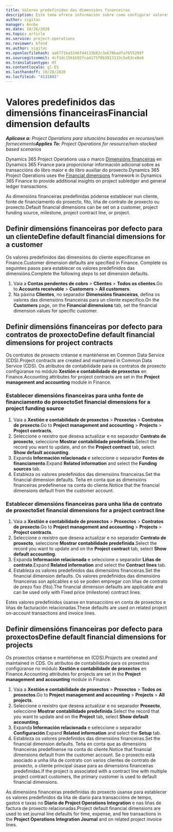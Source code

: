 ```yaml
---
title: Valores predefinidos das dimensións financeiras
description: Este tema ofrece información sobre como configurar valores predefinidos de dimensións financeiras.
author: sigitac
manager: Annbe
ms.date: 10/26/2020
ms.topic: article
ms.service: project-operations
ms.reviewer: kfend
ms.author: sigitac
ms.openlocfilehash: aa6771ba5346fd4133b82c3e670badfa7655299f
ms.sourcegitcommit: 4cf1dc1561b92fca4175f0b3813133c5e63ce8e6
ms.translationtype: HT
ms.contentlocale: gl-ES
ms.lasthandoff: 10/28/2020
ms.locfileid: "4131881"
---
```

# <a name="financial-dimension-defaults"></a><span data-ttu-id="5db22-103">Valores predefinidos das dimensións financeiras</span><span class="sxs-lookup"><span data-stu-id="5db22-103">Financial dimension defaults</span></span>

<span data-ttu-id="5db22-104">_**Aplícase a:** Project Operations para situacións baseadas en recursos/sen fornecemento_</span><span class="sxs-lookup"><span data-stu-id="5db22-104">_**Applies To:** Project Operations for resource/non-stocked based scenarios_</span></span>

<span data-ttu-id="5db22-105">Dynamics 365 Project Operations usa o marco [Dimensións financeiras](https://docs.microsoft.com/dynamics365/finance/general-ledger/financial-dimensions) en Dynamics 365 Finance para proporcionar información adicional sobre as transaccións do libro maior e do libro auxiliar do proxecto.</span><span class="sxs-lookup"><span data-stu-id="5db22-105">Dynamics 365 Project Operations uses the [Financial dimensions](https://docs.microsoft.com/dynamics365/finance/general-ledger/financial-dimensions) framework in Dynamics 365 Finance to provide additional insights on project subledger and general ledger transactions.</span></span>

<span data-ttu-id="5db22-106">As dimensións financeiras predefinidas pódense establecer nun cliente, fonte de financiamento do proxecto, fito, liña de contrato de proxecto ou proxecto.</span><span class="sxs-lookup"><span data-stu-id="5db22-106">Default financial dimensions can be set on a customer, project funding source, milestone, project contract line, or project.</span></span>

## <a name="define-default-financial-dimensions-for-a-customer"></a><span data-ttu-id="5db22-107">Definir dimensións financeiras por defecto para un cliente</span><span class="sxs-lookup"><span data-stu-id="5db22-107">Define default financial dimensions for a customer</span></span>

<span data-ttu-id="5db22-108">Os valores predefinidos das dimensións do cliente especifícanse en Finance.</span><span class="sxs-lookup"><span data-stu-id="5db22-108">Customer dimension defaults are specified in Finance.</span></span> <span data-ttu-id="5db22-109">Complete os seguintes pasos para establecer os valores predefinidos das dimensións.</span><span class="sxs-lookup"><span data-stu-id="5db22-109">Complete the following steps to set dimension defaults.</span></span>

1. <span data-ttu-id="5db22-110">Vaia a **Contas pendentes de cobro** > **Clientes** > **Todos os clientes**.</span><span class="sxs-lookup"><span data-stu-id="5db22-110">Go to **Accounts receivable** > **Customers** > **All customers**.</span></span>
2. <span data-ttu-id="5db22-111">Na páxina **Clientes**, no separador **Dimensións financeiras**, defina os valores das dimensións financeiras para un cliente específico.</span><span class="sxs-lookup"><span data-stu-id="5db22-111">On the **Customers** page, on the **Financial dimensions** tab, set the financial dimension values for specific customer.</span></span>

## <a name="define-default-financial-dimensions-for-project-contracts"></a><span data-ttu-id="5db22-112">Definir dimensións financeiras por defecto para contratos de proxecto</span><span class="sxs-lookup"><span data-stu-id="5db22-112">Define default financial dimensions for project contracts</span></span>

<span data-ttu-id="5db22-113">Os contratos de proxecto créanse e mantéñense en Common Data Service (CDS).</span><span class="sxs-lookup"><span data-stu-id="5db22-113">Project contracts are created and maintained in Common Data Service (CDS).</span></span> <span data-ttu-id="5db22-114">Os atributos de contabilidade para os contratos de proxecto configúranse no módulo **Xestión e contabilidade de proxectos** en Finance.</span><span class="sxs-lookup"><span data-stu-id="5db22-114">Accounting attributes for project contracts are set in the **Project management and accounting** module in Finance.</span></span>

### <a name="set-financial-dimensions-for-a-project-funding-source"></a><span data-ttu-id="5db22-115">Establecer dimensións financeiras para unha fonte de financiamento do proxecto</span><span class="sxs-lookup"><span data-stu-id="5db22-115">Set financial dimensions for a project funding source</span></span>

1. <span data-ttu-id="5db22-116">Vaia a **Xestión e contabilidade de proxectos** > **Proxectos** > **Contratos de proxecto**.</span><span class="sxs-lookup"><span data-stu-id="5db22-116">Go to **Project management and accounting** > **Projects** > **Project contracts**.</span></span>
2. <span data-ttu-id="5db22-117">Seleccione o rexistro que desexa actualizar e no separador **Contrato de proxecto**, seleccione **Mostrar contabilidade predefinida**.</span><span class="sxs-lookup"><span data-stu-id="5db22-117">Select the record you want to update, and on the **Project contract** tab, select **Show default accounting**.</span></span>
3. <span data-ttu-id="5db22-118">Expanda **Información relacionada** e seleccione o separador **Fontes de financiamento**.</span><span class="sxs-lookup"><span data-stu-id="5db22-118">Expand **Related information** and select the **Funding sources** tab.</span></span>
4. <span data-ttu-id="5db22-119">Estableza os valores predefinidos das dimensións financeiras.</span><span class="sxs-lookup"><span data-stu-id="5db22-119">Set the financial dimension defaults.</span></span> <span data-ttu-id="5db22-120">Teña en conta que as dimensións financeiras predefínense na conta do cliente.</span><span class="sxs-lookup"><span data-stu-id="5db22-120">Notice that the financial dimensions default from the customer account.</span></span>

### <a name="set-financial-dimensions-for-a-project-contract-line"></a><span data-ttu-id="5db22-121">Establecer dimensións financeiras para unha liña de contrato de proxecto</span><span class="sxs-lookup"><span data-stu-id="5db22-121">Set financial dimensions for a project contract line</span></span>

1. <span data-ttu-id="5db22-122">Vaia a **Xestión e contabilidade de proxectos** > **Proxectos** > **Contratos de proxecto**.</span><span class="sxs-lookup"><span data-stu-id="5db22-122">Go to **Project management and accounting** > **Projects** > **Project contracts**.</span></span>
2. <span data-ttu-id="5db22-123">Seleccione o rexistro que desexa actualizar e no separador **Contrato de proxecto**, seleccione **Mostrar contabilidade predefinida**.</span><span class="sxs-lookup"><span data-stu-id="5db22-123">Select the record you want to update and on the **Project contract** tab, select **Show default accounting**.</span></span>
3. <span data-ttu-id="5db22-124">Expanda **Información relacionada** e seleccione o separador **Liñas de contrato**.</span><span class="sxs-lookup"><span data-stu-id="5db22-124">Expand **Related information** and select the **Contract lines** tab.</span></span>
4. <span data-ttu-id="5db22-125">Estableza os valores predefinidos das dimensións financeiras.</span><span class="sxs-lookup"><span data-stu-id="5db22-125">Set the financial dimension defaults.</span></span> <span data-ttu-id="5db22-126">Os valores predefinidos das dimensións financeiras son aplicables e só se poden empregar con liñas de contrato de prezo fixo (fito).</span><span class="sxs-lookup"><span data-stu-id="5db22-126">The financial dimension defaults are applicable and can be used only with Fixed price (milestone) contract lines.</span></span>

<span data-ttu-id="5db22-127">Estes valores predefinidos úsanse en transaccións en conta de proxectos e liñas de facturación relacionadas.</span><span class="sxs-lookup"><span data-stu-id="5db22-127">These defaults are used on related project on-account transactions and invoice lines.</span></span>

## <a name="define-default-financial-dimensions-for-projects"></a><span data-ttu-id="5db22-128">Definir dimensións financeiras por defecto para proxectos</span><span class="sxs-lookup"><span data-stu-id="5db22-128">Define default financial dimensions for projects</span></span>

<span data-ttu-id="5db22-129">Os proxectos créanse e mantéñense en (CDS).</span><span class="sxs-lookup"><span data-stu-id="5db22-129">Projects are created and maintained in CDS.</span></span> <span data-ttu-id="5db22-130">Os atributos de contabilidade para os proxectos configúranse no módulo **Xestión e contabilidade de proxectos** en Finance.</span><span class="sxs-lookup"><span data-stu-id="5db22-130">Accounting attributes for projects are set in the **Project management and accounting** module in Finance.</span></span>

1. <span data-ttu-id="5db22-131">Vaia a **Xestión e contabilidade de proxectos** > **Proxectos** > **Todos os proxectos**.</span><span class="sxs-lookup"><span data-stu-id="5db22-131">Go to **Project management and accounting** > **Projects** > **All projects**.</span></span>
2. <span data-ttu-id="5db22-132">Seleccione o rexistro que desexa actualizar e no separador **Proxecto**, seleccione **Mostrar contabilidade predefinida**.</span><span class="sxs-lookup"><span data-stu-id="5db22-132">Select the record that you want to update and on the **Project** tab, select **Show default accounting**.</span></span>
3. <span data-ttu-id="5db22-133">Expanda **Información relacionada** e seleccione o separador **Configuración**.</span><span class="sxs-lookup"><span data-stu-id="5db22-133">Expand **Related information** and select the **Setup** tab.</span></span>
4. <span data-ttu-id="5db22-134">Estableza os valores predefinidos das dimensións financeiras.</span><span class="sxs-lookup"><span data-stu-id="5db22-134">Set the financial dimension defaults.</span></span> <span data-ttu-id="5db22-135">Teña en conta que as dimensións financeiras predefínense na conta do cliente.</span><span class="sxs-lookup"><span data-stu-id="5db22-135">Notice that financial dimensions default from the customer account.</span></span> <span data-ttu-id="5db22-136">Se o proxecto está asociado a unha liña de contrato con varios clientes de contrato de proxecto, o cliente principal úsase para as dimensións financeiras predefinidas.</span><span class="sxs-lookup"><span data-stu-id="5db22-136">If the project is associated with a contract line with multiple project contract customers, the primary customer is used to default financial dimensions.</span></span>

<span data-ttu-id="5db22-137">As dimensións financeiras predefinidas do proxecto úsanse para establecer os valores predefinidos da liña de diario para transaccións de tempo, gastos e taxas no **Diario de Project Operations Integration** e nas liñas de factura de proxecto relacionadas.</span><span class="sxs-lookup"><span data-stu-id="5db22-137">Project default financial dimensions are used to set journal line defaults for time, expense, and fee transactions in the **Project Operations Integration Journal** and on related project invoice lines.</span></span>
